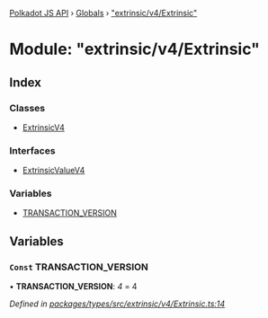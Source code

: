 [Polkadot JS API](../README.md) › [Globals](../globals.md) › ["extrinsic/v4/Extrinsic"](_extrinsic_v4_extrinsic_.md)

# Module: "extrinsic/v4/Extrinsic"

## Index

### Classes

* [ExtrinsicV4](../classes/_extrinsic_v4_extrinsic_.extrinsicv4.md)

### Interfaces

* [ExtrinsicValueV4](../interfaces/_extrinsic_v4_extrinsic_.extrinsicvaluev4.md)

### Variables

* [TRANSACTION_VERSION](_extrinsic_v4_extrinsic_.md#const-transaction_version)

## Variables

### `Const` TRANSACTION_VERSION

• **TRANSACTION_VERSION**: *4* = 4

*Defined in [packages/types/src/extrinsic/v4/Extrinsic.ts:14](https://github.com/polkadot-js/api/blob/922cfb8759/packages/types/src/extrinsic/v4/Extrinsic.ts#L14)*
